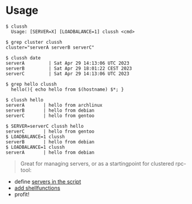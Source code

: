 # Usage

```shellscript
$ clussh 
  Usage: [SERVER=X] [LOADBALANCE=1] clussh <cmd>

$ grep cluster clussh
cluster="serverA serverB serverC"

$ clussh date
serverA         | Sat Apr 29 14:13:06 UTC 2023
serverB         | Sat Apr 29 18:01:22 CEST 2023
serverC         | Sat Apr 29 14:13:06 UTC 2023

$ grep hello clussh
  hello(){ echo hello from $(hostname) $*; }

$ clussh hello
serverA       | hello from archlinux
serverB       | hello from debian
serverC       | hello from gentoo

$ SERVER=serverC clussh hello
serverC       | hello from gentoo
$ LOADBALANCE=1 clussh 
serverB       | hello from debian
$ LOADBALANCE=1 clussh 
serverA       | hello from debian
```

>Great for managing servers, or as a startingpoint for clustered rpc-tool:

* define [servers in the script](https://github.com/coderofsalvation/clussh/blob/main/clussh#L11)
* [add shellfunctions](https://github.com/coderofsalvation/clussh/blob/main/clussh#L14)
* profit!
